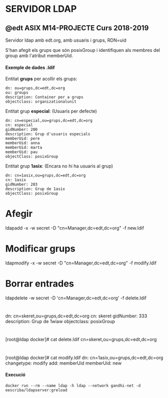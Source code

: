 # SERVIDOR LDAP 


## @edt ASIX M14-PROJECTE Curs 2018-2019

Servidor ldap amb edt.org, amb usuaris i grups, RDN=uid

S'han afegit els grups que són posixGroup i identifiquen als membres del group amb l'atribut memberUid.

#### Exemple de dades .ldif

Entitat **grups** per acollir els grups:
```
dn: ou=grups,dc=edt,dc=org
ou: groups
description: Container per a grups
objectclass: organizationalunit
```

Entitat grup **especial**: (Usuaris per defecte)

```
dn: cn=especial,ou=grups,dc=edt,dc=org
cn: especial
gidNumber: 200
description: Grup d'usuaris especials
memberUid: pere
memberUid: anna
memberUid: marta
memberUid: pau
objectClass: posixGroup
```

Entitat grup **1asix**: (Encara no hi ha usuaris al grup)

```
dn: cn=1asix,ou=grups,dc=edt,dc=org
cn: 1asix
gidNumber: 203
description: Grup de 1asix
objectClass: posixGroup

```

# Afegir 
ldapadd -x -w secret -D "cn=Manager,dc=edt,dc=org" -f new.ldif

# Modificar grups
ldapmodify -x -w secret -D "cn=Manager,dc=edt,dc=org" -f modify.ldif

# Borrar entrades

ldapdelete -w secret -D 'cn=Manager,dc=edt,dc=org' -f delete.ldif

#
dn: cn=skeret,ou=grups,dc=edt,dc=org
cn: skeret
gidNumber: 333
description: Grup de 1wiaw
objectclass: posixGroup

#
[root@ldap docker]# cat delete.ldif 
cn=skeret,ou=grups,dc=edt,dc=org

#
[root@ldap docker]# cat modify.ldif 
dn: cn=1asix,ou=grups,dc=edt,dc=org
changetype: modify
add: memberUid
memberUid: new



#### Execució

```
docker run --rm --name ldap -h ldap --network gandhi-net -d eescriba/ldapserver:greload 

```
